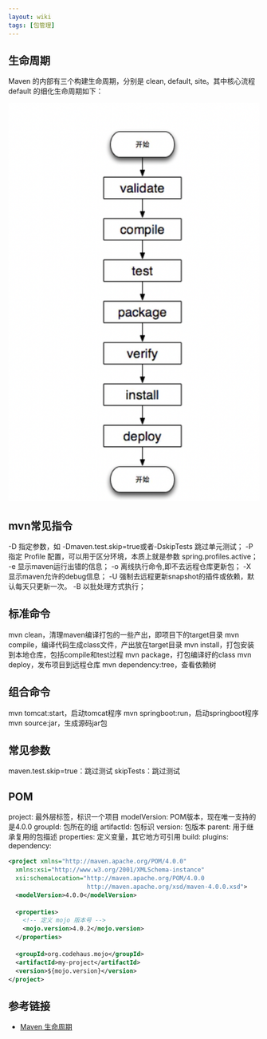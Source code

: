 ```yaml
---
layout: wiki
tags: [包管理]
---
```


## 生命周期

Maven 的内部有三个构建生命周期，分别是 clean, default, site。其中核心流程 default 的细化生命周期如下：

![](/media/img/java/maven_lifecycle.png)

## mvn常见指令

-D 指定参数，如 -Dmaven.test.skip=true或者-DskipTests 跳过单元测试；
-P 指定 Profile 配置，可以用于区分环境，本质上就是参数 spring.profiles.active；
-e 显示maven运行出错的信息；
-o 离线执行命令,即不去远程仓库更新包；
-X 显示maven允许的debug信息；
-U 强制去远程更新snapshot的插件或依赖，默认每天只更新一次。
-B 以批处理方式执行；

## 标准命令

mvn clean，清理maven编译打包的一些产出，即项目下的target目录
mvn compile，编译代码生成class文件，产出放在target目录
mvn install，打包安装到本地仓库，包括compile和test过程
mvn package，打包编译好的class
mvn deploy，发布项目到远程仓库
mvn dependency:tree，查看依赖树

## 组合命令

mvn tomcat:start，启动tomcat程序
mvn springboot:run，启动springboot程序
mvn source:jar，生成源码jar包

## 常见参数

maven.test.skip=true：跳过测试
skipTests：跳过测试



## POM

project: 最外层标签，标识一个项目
modelVersion: POM版本，现在唯一支持的是4.0.0
groupId: 包所在的组
artifactId: 包标识
version: 包版本
parent: 用于继承复用的包描述
properties: 定义变量，其它地方可引用
build:
plugins:
dependency:

```xml
<project xmlns="http://maven.apache.org/POM/4.0.0"
  xmlns:xsi="http://www.w3.org/2001/XMLSchema-instance"
  xsi:schemaLocation="http://maven.apache.org/POM/4.0.0
                      http://maven.apache.org/xsd/maven-4.0.0.xsd">
  <modelVersion>4.0.0</modelVersion>

  <properties>
    <!-- 定义 mojo 版本号 -->
    <mojo.version>4.0.2</mojo.version>
  </properties>

  <groupId>org.codehaus.mojo</groupId>
  <artifactId>my-project</artifactId>
  <version>${mojo.version}</version>
</project>
```

## 参考链接

* [Maven 生命周期](https://www.jianshu.com/p/fd43b3d0fdb0)